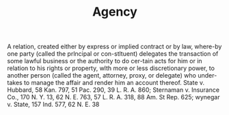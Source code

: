 ---
title: Agency
letter: A
permalink: "/definitions/bld-agency.html"
body: A relation, created either by express or implied contract or by law, where-by
  one party (called the prlncipal or con-stltuent) delegates the transaction of some
  lawful business or the authority to do cer-tain acts for him or in relation to his
  rights or property, wlth more or less discretionary power, to another person (called
  the agent, attorney, proxy, or delegate) who under-takes to manage the affair and
  render him an account thereof. State v. Hubbard, 58 Kan. 797, 51 Pac. 290, 39 L.
  R. A. 860; Sternaman v. Insurance Co., 170 N. Y. 13, 62 N. E. 763, 57 L. R. A. 318,
  88 Am. St Rep. 625; wynegar v. State, 157 Ind. 577, 62 N. E. 38
published_at: '2018-07-07'
source: Black's Law Dictionary 2nd Ed (1910)
layout: post
---